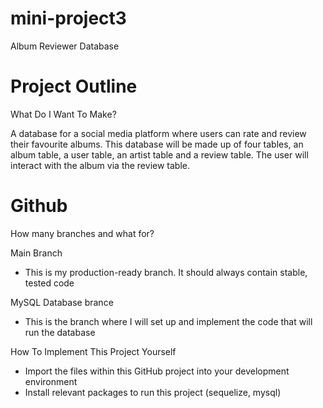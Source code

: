 # mini-project3

Album Reviewer Database

# Project Outline

What Do I Want To Make?

A database for a social media platform where users can rate and review their favourite albums. This database will be made up of four tables, an album table, a user table, an artist table and a review table. The user will interact with the album via the review table.

# Github

How many branches and what for?

Main Branch

- This is my production-ready branch. It should always contain stable, tested code

MySQL Database brance

- This is the branch where I will set up and implement the code that will run the database

How To Implement This Project Yourself

- Import the files within this GitHub project into your development environment
- Install relevant packages to run this project (sequelize, mysql)
